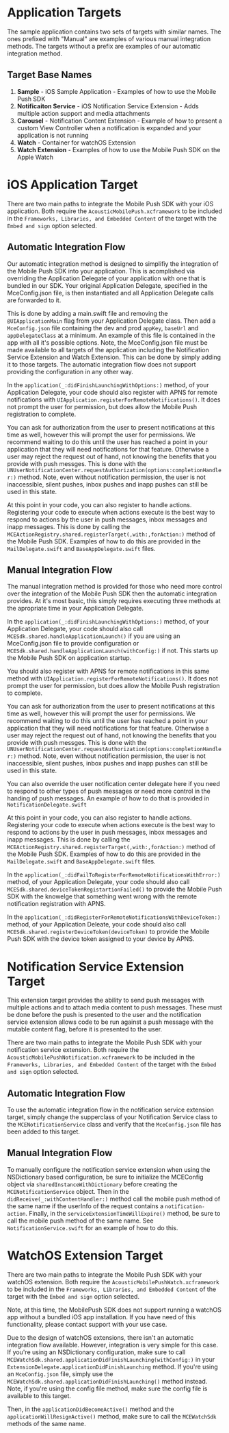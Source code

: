 # Application Targets
The sample application contains two sets of targets with similar names. The ones prefixed with "Manual" are examples of various manual integration methods. The targets without a prefix are examples of our automatic integration method. 

## Target Base Names
1. **Sample** - iOS Sample Application - Examples of how to use the Mobile Push SDK
2. **Notificaiton Service** - iOS Notification Service Extension - Adds multiple action support and media attachments
3. **Carousel** - Notification Content Extension - Example of how to present a custom View Controller when a notification is expanded and your application is not running 
4. **Watch** - Container for watchOS Extension
5. **Watch Extension** - Examples of how to use the Mobile Push SDK on the Apple Watch

# iOS Application Target
There are two main paths to integrate the Mobile Push SDK with your iOS application. Both require the `AcousticMobilePush.xcframework` to be included in the `Frameworks, Libraries, and Embedded Content` of the target with the  `Embed and sign` option selected. 

## Automatic Integration Flow
Our automatic integration method is designed to simplifiy the integration of the Mobile Push SDK into your application. This is acomplished via overriding the Application Delegate of your application with one that is bundled in our SDK. Your original Application Delegate, specified in the MceConfig.json file, is then instantiated and all Application Delegate calls are forwarded to it. 

This is done by adding a main.swift file and removing the `@UIApplicationMain` flag from your Application Delegate class. Then add a `MceConfig.json` file containing the dev and prod  `appKey`, `baseUrl` and `appDelegateClass` at a minimum. An example of this file is contained in the app with all it's possible options. Note, the MceConfig.json file must be made available to all targets of the application including the Notification Service Extension and Watch Extension. This can be done by simply adding it to those targets. The automatic integration flow does not support providing the configuration in any other way.

In the `application(_:didFinishLaunchingWithOptions:)` method, of your Application Delegate, your code should also register with APNS for remote notifications with `UIApplication.registerForRemoteNotifications()`. It does not prompt the user for permission, but does allow the Mobile Push registration to complete.  

You can ask for authorization from the user to present notifications at this time as well, however this will prompt the user for permissions. We recommend waiting to do this until the user has reached a point in your application that they will need notifications for that feature. Otherwise a user may reject the request out of hand, not knowing the benefits that you provide with push messges. This is done with the `UNUserNotificationCenter.requestAuthorization(options:completionHandler:)` method. Note, even without notification permission, the user is not inaccessible, silent pushes, inbox pushes and inapp pushes can still be used in this state.  

At this point in your code, you can also register to handle actions. Registering your code to execute when actions execute is the best way to respond to actions by the user in push messages, inbox messages and inapp messages. This is done by calling the `MCEActionRegistry.shared.registerTarget(,with:,forAction:)` method of the Mobile Push SDK. Examples of how to do this are provided in the `MailDelegate.swift` and `BaseAppDelegate.swift` files. 

## Manual Integration Flow
The manual integration method is provided for those who need more control over the integration of the Mobile Push SDK then the automatic integration provides. At it's most basic, this simply requires executing three methods at the apropriate time in your Application Delegate.

In the `application(_:didFinishLaunchingWithOptions:)` method, of your Application Delegate, your code should also call `MCESdk.shared.handleApplicationLaunch()` if you are using an MceConfig.json file to provide configuration or  `MCESdk.shared.handleApplicationLaunch(withConfig:)` if not. This starts up the Mobile Push SDK on application startup. 

You should also register with APNS for remote notifications in this same method with `UIApplication.registerForRemoteNotifications()`. It does not prompt the user for permission, but does allow the Mobile Push registration to complete.  

You can ask for authorization from the user to present notifications at this time as well, however this will prompt the user for permissions. We recommend waiting to do this until the user has reached a point in your application that they will need notifications for that feature. Otherwise a user may reject the request out of hand, not knowing the benefits that you provide with push messges. This is done with the `UNUserNotificationCenter.requestAuthorization(options:completionHandler:)` method. Note, even without notification permission, the user is not inaccessible, silent pushes, inbox pushes and inapp pushes can still be used in this state.  

You can also override the user notification center delegate here if you need to respond to other types of push messages or need more control in the handing of push messages. An example of how to do that is provided in `NotificationDelegate.swift` 

At this point in your code, you can also register to handle actions. Registering your code to execute when actions execute is the best way to respond to actions by the user in push messages, inbox messages and inapp messages. This is done by calling the `MCEActionRegistry.shared.registerTarget(,with:,forAction:)` method of the Mobile Push SDK. Examples of how to do this are provided in the `MailDelegate.swift` and `BaseAppDelegate.swift` files. 

In the `application(_:didFailToRegisterForRemoteNotificationsWithError:)` method, of your Application Delegate, your code should also call `MCESdk.shared.deviceTokenRegistartionFailed()` to provide the Mobile Push SDK with the knowelge that something went wrong with the remote notification registration with APNS.

In the `application(_:didRegisterForRemoteNotificationsWithDeviceToken:)` method, of your Application Deleate, your code should also call `MCESdk.shared.registerDeviceToken(deviceToken)` to provide the Mobile Push SDK with the device token assigned to your device by APNS.


# Notification Service Extension Target
This extension target provides the ability to send push messages with multiple actions and to attach media content to push messages. These must be done before the push is presented to the user and the notification service extension allows code to be run against a push message with the mutable content flag, before it is presented to the user. 

There are two main paths to integrate the Mobile Push SDK with your notification service extension. Both require the `AcousticMobilePushNotification.xcframework` to be included in the `Frameworks, Libraries, and Embedded Content` of the target with the  `Embed and sign` option selected.
 
## Automatic Integration Flow
To use the automatic integration flow in the notification service extension target, simply change the supperclass of your Notification Service class to the `MCENotificationService` class and verify that the `MceConfig.json` file has been added to this target.  

## Manual Integration Flow
To manually configure the notification service extension when using the NSDictionary based configuration, be sure to initialize the MCEConfig object via `sharedInstanceWithDictionary` before creating the `MCENotificationService` object. Then in the `didReceive(_:withContentHandler:)` method call the mobile push method of the same name if the userInfo of the request contains a `notification-action`. Finally, in the `serviceExtensionTimeWillExpire()` method, be sure to call the mobile push method of the same name. See `NotificationService.swift` for an example of how to do this. 

# WatchOS Extension Target
There are two main paths to integrate the Mobile Push SDK with your watchOS extension. Both require the `AcousticMobilePushWatch.xcframework` to be included in the `Frameworks, Libraries, and Embedded Content` of the target with the  `Embed and sign` option selected.

Note, at this time, the MobilePush SDK does not support running a watchOS app without a bundled iOS app installation. If you have need of this functionality, please contact support with your use case.

Due to the design of watchOS extensions, there isn't an automatic integration flow available. However, integration is very simple for this case. If you're using an NSDictionary configuration, make sure to call `MCEWatchSdk.shared.applicationDidFinishLaunching(withConfig:)` in your `ExtensionDelegate.applicationDidFinishLaunching` method. If you're using an `MceConfig.json` file, simply use the  `MCEWatchSdk.shared.applicationDidFinishLaunching()` method instead. Note, if you're using the config file method, make sure the config file is available to this target.

Then, in the `applicationDidBecomeActive()` method and the `applicationWillResignActive()` method, make sure to call the `MCEWatchSdk` methods of the same name.

